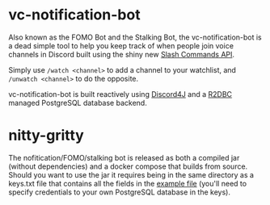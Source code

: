 # vc-notification-bot
Also known as the FOMO Bot and the Stalking Bot, the vc-notification-bot is a dead simple tool to help you keep track of when people join voice channels in Discord built using the shiny new [Slash Commands API](https://discord.com/developers/docs/interactions/slash-commands). 

Simply use `/watch <channel>` to add a channel to your watchlist, and `/unwatch <channel>` to do the opposite.

vc-notification-bot is built reactively using [Discord4J](https://github.com/Discord4J/Discord4J) and a [R2DBC](https://r2dbc.io/) managed PostgreSQL database backend.

# nitty-gritty
The nofitication/FOMO/stalking bot is released as both a compiled jar (without dependencies) and a docker compose that builds from source. Should you want to use the jar it requires being in the same directory as a keys.txt file that contains all the fields in the [example file](https://github.com/NathanNorth/vc-notification-bot/blob/master/docker-self-contained/keys.txt) (you'll need to specify credentials to your own PostgreSQL database in the keys).